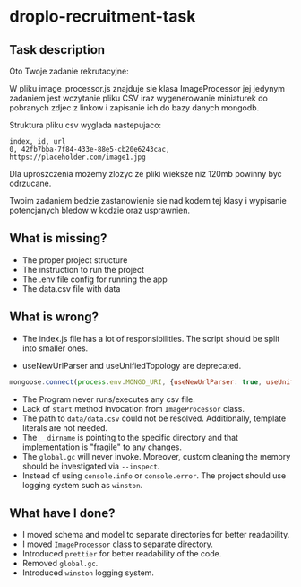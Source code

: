# droplo-recruitment-task

## Task description

Oto Twoje zadanie rekrutacyjne:

W pliku image_processor.js znajduje sie klasa ImageProcessor jej jedynym zadaniem jest wczytanie pliku CSV iraz wygenerowanie miniaturek do pobranych zdjec z linkow i zapisanie ich do bazy danych mongodb.

Struktura pliku csv wyglada nastepujaco:

```
index, id, url
0, 42fb7bba-7f84-433e-88e5-cb20e6243cac, https://placeholder.com/image1.jpg
```

Dla uproszczenia mozemy zlozyc ze pliki wieksze niz 120mb powinny byc odrzucane.

Twoim zadaniem bedzie zastanowienie sie nad kodem tej klasy i wypisanie potencjanych bledow w kodzie oraz usprawnien.

## What is missing?

- The proper project structure
- The instruction to run the project
- The .env file config for running the app
- The data.csv file with data

## What is wrong?

- The index.js file has a lot of responsibilities. The script should be split into smaller ones.

- useNewUrlParser and useUnifiedTopology are deprecated.
```js
mongoose.connect(process.env.MONGO_URI, {useNewUrlParser: true, useUnifiedTopology: true});
```

- The Program never runs/executes any csv file.
- Lack of `start` method invocation from `ImageProcessor` class.
- The path to `data/data.csv` could not be resolved. Additionally, template literals are not needed.
- The `__dirname` is pointing to the specific directory and that implementation is "fragile" to any changes.
- The `global.gc` will never invoke. Moreover, custom cleaning the memory should be investigated via `--inspect`.
- Instead of using `console.info` or `console.error`. The project should use logging system such as `winston`.

## What have I done?

- I moved schema and model to separate directories for better readability.
- I moved `ImageProcessor` class to separate directory.
- Introduced `prettier` for better readability of the code.
- Removed `global.gc`.
- Introduced `winston` logging system.
